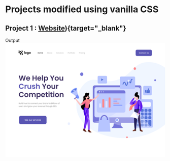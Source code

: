 # Projects modified using vanilla CSS

## Project 1 : [Website](https://swapnil-week3-project1.netlify.app/ "Project 1 preview on netlify")){target="_blank"}

Output  ![Preview Project 1](https://github.com/swapnilJain1/HTML-CSS-practice/blob/main/Week%2003/Project%2001/output.png?raw=true)

